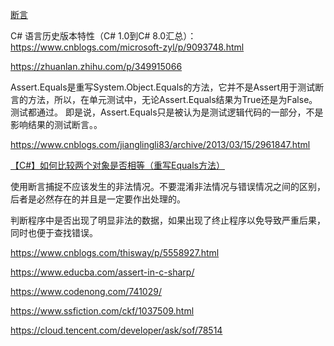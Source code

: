 

[断言](https://www.cnblogs.com/microsoft-zyl/p/9594461.html)

C# 语言历史版本特性（C# 1.0到C# 8.0汇总）：https://www.cnblogs.com/microsoft-zyl/p/9093748.html

https://zhuanlan.zhihu.com/p/349915066

Assert.Equals是重写System.Object.Equals的方法，它并不是Assert用于测试断言的方法，所以，在单元测试中，无论Assert.Equals结果为True还是为False。测试都通过。
即是说，Assert.Equals只是被认为是测试逻辑代码的一部分，不是影响结果的测试断言。。

https://www.cnblogs.com/jianglingli83/archive/2013/03/15/2961847.html


[【C#】如何比较两个对象是否相等（重写Equals方法）](https://blog.csdn.net/qq_40666028/article/details/90731930)



使用断言捕捉不应该发生的非法情况。不要混淆非法情况与错误情况之间的区别，后者是必然存在的并且是一定要作出处理的。 

判断程序中是否出现了明显非法的数据，如果出现了终止程序以免导致严重后果，同时也便于查找错误。  

https://www.cnblogs.com/thisway/p/5558927.html


https://www.educba.com/assert-in-c-sharp/


https://www.codenong.com/741029/


https://www.ssfiction.com/ckf/1037509.html



https://cloud.tencent.com/developer/ask/sof/78514